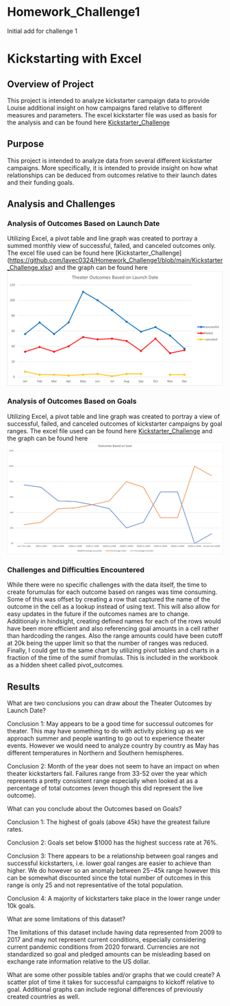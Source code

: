 # Homework_Challenge1
Initial add for challenge 1
# Kickstarting with Excel

## Overview of Project

This project is intended to analyze kickstarter campaign data to provide Louise additional insight on how campaigns fared relative to different measures and parameters.  The excel kickstarter file was used as basis for the analysis and can be found here [Kickstarter_Challenge](https://github.com/lavec0324/Homework_Challenge1/blob/main/Kickstarter_Challenge.xlsx)

## Purpose
This project is intended to analyze data from several different kickstarter campaigns.  More specifically, it is intended to provide insight on how what relationships can be deduced from outcomes relative to their launch dates and their funding goals.


## Analysis and Challenges

### Analysis of Outcomes Based on Launch Date
Utilizing Excel, a pivot table and line graph was created to portray a summed monthly view of successful, failed, and canceled outcomes only.  The excel file used can be found here [Kickstarter_Challenge] (https://github.com/lavec0324/Homework_Challenge1/blob/main/Kickstarter_Challenge.xlsx) and the graph can be found here ![Theater Outcomes vs Launch](https://github.com/lavec0324/Homework_Challenge1/blob/main/resources/Theater_Outcomes_vs_Launch.png)

### Analysis of Outcomes Based on Goals
Utilizing Excel, a pivot table and line graph was created to portray a view of successful, failed, and canceled outcomes of kickstarter campaigns by goal ranges.  The excel file used can be found here [Kickstarter_Challenge](https://github.com/lavec0324/Homework_Challenge1/blob/main/Kickstarter_Challenge.xlsx) and the graph can be found here ![Outcomes Based on Goals](https://github.com/lavec0324/Homework_Challenge1/blob/main/resources/Outcomes_vs_Goals.png)

### Challenges and Difficulties Encountered
While there were no specific challenges with the data itself, the time to create forumulas for each outcome based on ranges was time consuming. Some of this was offset by creating a row that captured the name of the outcome in the cell as a lookup instead of using text.  This will also allow for easy updates in the future if the outcomes names are to change.  Additionaly in hindsight, creating defined names for each of the rows would have been more efficient and also referencing goal amounts in a cell rather than hardcoding the ranges.  Also the range amounts could have been cutoff at 20k being the upper limit so that the number of ranges was reduced.  Finally, I could get to the same chart by utilizing pivot tables and charts in a fraction of the time of the sumif fromulas.  This is included in the workbook as a hidden sheet called pivot_outcomes.

## Results
What are two conclusions you can draw about the Theater Outcomes by Launch Date?

Conclusion 1: May appears to be a good time for successul outcomes for theater.  This may have something to do with activity picking up as we approach summer and people wanting to go out to experience theater events.  However we would need to analyze country by country as May has different temperatures in Northern and Southern hemispheres.

Conclusion 2: Month of the year does not seem to have an impact on when theater kickstarters fail.  Failures range from 33-52 over the year which represents a pretty consistent range especially when looked at as a percentage of total outcomes (even though this did represent the live outcome).

What can you conclude about the Outcomes based on Goals?

Conclusion 1: The highest of goals (above 45k) have the greatest failure rates.

Conclusion 2: Goals set below $1000 has the highest success rate at 76%.

Conclusion 3: There appears to be a relationship between goal ranges and successful kickstarters, i.e. lower goal ranges are easier to achieve than higher.  We do however so an anomaly between $25-$45k range however this can be somewhat discounted since the total number of outcomes in this range is only 25 and not representative of the total population. 

Conclusion 4: A majority of kickstarters take place in the lower range under 10k goals.

What are some limitations of this dataset?

The limitations of this dataset include having data represented from 2009 to 2017 and may not represent current conditions, especially considering current pandemic conditions from 2020 forward.  Currencies are not standardized so goal and pledged amounts can be misleading based on exchange rate information relative to the US dollar.

What are some other possible tables and/or graphs that we could create?
A scatter plot of time it takes for successful campaigns to kickoff relative to goal.  Additional graphs can include regional differences of previously created countries as well.
